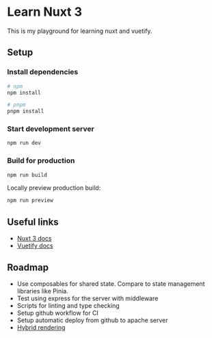 # Learn Nuxt 3

This is my playground for learning nuxt and vuetify.

## Setup

### Install dependencies

```bash
# npm
npm install

# pnpm
pnpm install
```

### Start development server

```bash
npm run dev
```

### Build for production

```bash
npm run build
```

Locally preview production build:

```bash
npm run preview
```

## Useful links

- [Nuxt 3 docs](https://nuxt.com/docs)
- [Vuetify docs](https://vuetifyjs.com/en/)

## Roadmap

- Use composables for shared state. Compare to state management libraries like Pinia.
- Test using express for the server with middleware
- Scripts for linting and type checking
- Setup github workflow for CI
- Setup automatic deploy from github to apache server
- [Hybrid rendering](https://nuxt.com/docs/guide/concepts/rendering)
